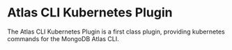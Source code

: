 # Atlas CLI Kubernetes Plugin

The Atlas CLI Kubernetes Plugin is a first class plugin, providing kubernetes commands for the MongoDB Atlas CLI.
